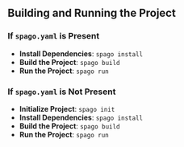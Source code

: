 ## Building and Running the Project

### If `spago.yaml` is Present

- **Install Dependencies**: `spago install`
- **Build the Project**: `spago build`
- **Run the Project**: `spago run`

### If `spago.yaml` is Not Present

- **Initialize Project**: `spago init`
- **Install Dependencies**: `spago install`
- **Build the Project**: `spago build`
- **Run the Project**: `spago run`
